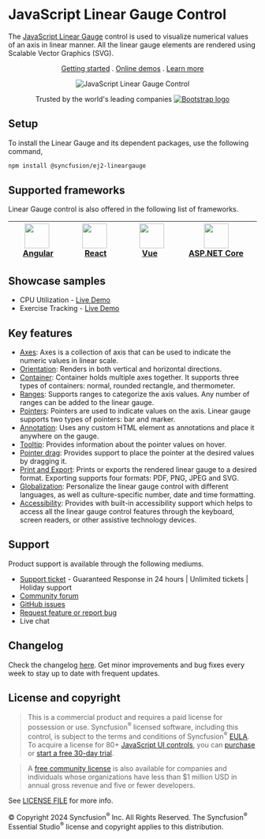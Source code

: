 # JavaScript Linear Gauge Control

The [JavaScript Linear Gauge](https://www.syncfusion.com/javascript-ui-controls/js-linear-gauge?utm_source=npm&utm_medium=listing&utm_campaign=javascript-lineargauge-npm) control is used to visualize numerical values of an axis in linear manner. All the linear gauge elements are rendered using Scalable Vector Graphics (SVG).

<p align="center">
    <a href="https://ej2.syncfusion.com/documentation/linear-gauge/getting-started/?utm_source=npm&utm_medium=listing&utm_campaign=javascript-lineargauge-npm">Getting started</a> . 
    <a href="https://ej2.syncfusion.com/demos/?utm_source=npm&utm_medium=listing&utm_campaign=javascript-lineargauge-npm#/material/linear-gauge/default.html">Online demos</a> . 
    <a href="https://www.syncfusion.com/javascript-ui-controls/js-linear-gauge?utm_source=npm&utm_medium=listing&utm_campaign=javascript-lineargauge-npm">Learn more</a>
</p>

<p align="center">
    <img src="https://raw.githubusercontent.com/SyncfusionExamples/nuget-img/master/javascript/javascript-linear-gauge.png" alt="JavaScript Linear Gauge Control">
</p>

<p align="center">
Trusted by the world's leading companies
  <a href="https://www.syncfusion.com">
    <img src="https://raw.githubusercontent.com/SyncfusionExamples/nuget-img/master/syncfusion/syncfusion-trusted-companies.webp" alt="Bootstrap logo">
  </a>
</p>

## Setup

To install the Linear Gauge and its dependent packages, use the following command,

```sh
npm install @syncfusion/ej2-lineargauge
```

## Supported frameworks

Linear Gauge control is also offered in the following list of frameworks.

| [<img src="https://ej2.syncfusion.com/github/images/angular.svg" height="50" />](https://www.syncfusion.com/angular-ui-components?utm_medium=listing&utm_source=github)<br/>&nbsp;&nbsp;&nbsp;&nbsp;&nbsp;[Angular](https://www.syncfusion.com/angular-ui-components?utm_medium=listing&utm_source=github)&nbsp;&nbsp;&nbsp;&nbsp; | [<img src="https://ej2.syncfusion.com/github/images/react.svg"  height="50" />](https://www.syncfusion.com/react-ui-components?utm_medium=listing&utm_source=github)<br/>&nbsp;&nbsp;&nbsp;&nbsp;&nbsp;&nbsp;&nbsp;[React](https://www.syncfusion.com/react-ui-components?utm_medium=listing&utm_source=github)&nbsp;&nbsp;&nbsp;&nbsp;&nbsp;&nbsp; | [<img src="https://ej2.syncfusion.com/github/images/vue.svg" height="50" />](https://www.syncfusion.com/vue-ui-components?utm_medium=listing&utm_source=github)<br/>&nbsp;&nbsp;&nbsp;&nbsp;&nbsp;&nbsp;&nbsp;[Vue](https://www.syncfusion.com/vue-ui-components?utm_medium=listing&utm_source=github)&nbsp;&nbsp;&nbsp;&nbsp;&nbsp;&nbsp;&nbsp;&nbsp;&nbsp; | [<img src="https://ej2.syncfusion.com/github/images/netcore.svg" height="50" />](https://www.syncfusion.com/aspnet-core-ui-controls?utm_medium=listing&utm_source=github)<br/>&nbsp;&nbsp;[ASP.NET&nbsp;Core](https://www.syncfusion.com/aspnet-core-ui-controls?utm_medium=listing&utm_source=github)&nbsp;&nbsp; | [<img src="https://ej2.syncfusion.com/github/images/netmvc.svg" height="50" />](https://www.syncfusion.com/aspnet-mvc-ui-controls?utm_medium=listing&utm_source=github)<br/>&nbsp;&nbsp;[ASP.NET&nbsp;MVC](https://www.syncfusion.com/aspnet-mvc-ui-controls?utm_medium=listing&utm_source=github)&nbsp;&nbsp; | 
| :-----: | :-----: | :-----: | :-----: | :-----: |

## Showcase samples

* CPU Utilization - [Live Demo](https://ej2.syncfusion.com/demos/?utm_source=npm&utm_campaign=javascript-lineargauge-npm#/material/linear-gauge/annotation.html)
* Exercise Tracking - [Live Demo](https://ej2.syncfusion.com/demos/?utm_source=npm&utm_campaign=javascript-lineargauge-npm#/material/linear-gauge/data.html)

## Key features

* [Axes](https://ej2.syncfusion.com/documentation/linear-gauge/axis/?utm_source=npm&utm_campaign=javascript-lineargauge-npm): Axes is a collection of axis that can be used to indicate the numeric values in linear scale.
* [Orientation](https://ej2.syncfusion.com/documentation/linear-gauge/axis/?utm_source=npm&utm_campaign=javascript-lineargauge-npm#orientation): Renders in both vertical and horizontal directions.
* [Container](https://ej2.syncfusion.com/demos/?utm_source=npm&utm_campaign=javascript-lineargauge-npm#/material/linear-gauge/container.html): Container holds multiple axes together. It supports three types of containers: normal, rounded rectangle, and thermometer.
* [Ranges](https://ej2.syncfusion.com/documentation/linear-gauge/ranges/?utm_source=npm&utm_campaign=javascript-lineargauge-npm): Supports ranges to categorize the axis values. Any number of ranges can be added to the linear gauge.
* [Pointers](https://ej2.syncfusion.com/documentation/linear-gauge/pointers/?utm_source=npm&utm_campaign=javascript-lineargauge-npm): Pointers are used to indicate values on the axis. Linear gauge supports two types of pointers: bar and marker.
* [Annotation](https://ej2.syncfusion.com/documentation/linear-gauge/annotations/?utm_source=npm&utm_campaign=javascript-lineargauge-npm): Uses any custom HTML element as annotations and place it anywhere on the gauge.
* [Tooltip](https://ej2.syncfusion.com/documentation/linear-gauge/user-interaction/?utm_source=npm&utm_campaign=javascript-lineargauge-npm#tooltip): Provides information about the pointer values on hover.
* [Pointer drag](https://ej2.syncfusion.com/documentation/linear-gauge/user-interaction/?utm_source=npm&utm_campaign=javascript-lineargauge-npm#pointer-drag): Provides support to place the pointer at the desired values by dragging it.
* [Print and Export](https://ej2.syncfusion.com/documentation/linear-gauge/linear-gauge-print-and-export/?utm_source=npm&utm_campaign=javascript-lineargauge-npm): Prints or exports the rendered linear gauge to a desired format. Exporting supports four formats: PDF, PNG, JPEG and SVG.
* [Globalization](https://ej2.syncfusion.com/documentation/linear-gauge/internationalization/?utm_source=npm&utm_campaign=javascript-lineargauge-npm): Personalize the linear gauge control with different languages, as well as culture-specific number, date and time formatting.
* [Accessibility](https://ej2.syncfusion.com/documentation/linear-gauge/accessibility/?utm_source=npm&utm_campaign=javascript-lineargauge-npm): Provides with built-in accessibility support which helps to access all the linear gauge control features through the keyboard, screen readers, or other assistive technology devices.

## Support

Product support is available through the following mediums.

* [Support ticket](https://support.syncfusion.com/support/tickets/create) - Guaranteed Response in 24 hours | Unlimited tickets | Holiday support
* [Community forum](https://www.syncfusion.com/forums/essential-js2?utm_source=npm&utm_medium=listing&utm_campaign=javascript-lineargauge-npm)
* [GitHub issues](https://github.com/syncfusion/ej2-javascript-ui-controls/issues/new)
* [Request feature or report bug](https://www.syncfusion.com/feedback/javascript?utm_source=npm&utm_medium=listing&utm_campaign=javascript-lineargauge-npm)
* Live chat

## Changelog

Check the changelog [here](https://github.com/syncfusion/ej2-javascript-ui-controls/blob/master/controls/lineargauge/CHANGELOG.md?utm_source=npm&utm_campaign=javascript-lineargauge-npm). Get minor improvements and bug fixes every week to stay up to date with frequent updates.

## License and copyright

> This is a commercial product and requires a paid license for possession or use. Syncfusion<sup>®</sup> licensed software, including this control, is subject to the terms and conditions of Syncfusion<sup>®</sup> [EULA](https://www.syncfusion.com/eula/es/). To acquire a license for 80+ [JavaScript UI controls](https://www.syncfusion.com/javascript-ui-controls), you can [purchase](https://www.syncfusion.com/sales/products) or [start a free 30-day trial](https://www.syncfusion.com/account/manage-trials/start-trials).

> A [free community license](https://www.syncfusion.com/products/communitylicense) is also available for companies and individuals whose organizations have less than $1 million USD in annual gross revenue and five or fewer developers.

See [LICENSE FILE](https://github.com/syncfusion/ej2-javascript-ui-controls/blob/master/controls/lineargauge/license?utm_source=npm&utm_campaign=javascript-lineargauge-npm) for more info.

© Copyright 2024 Syncfusion<sup>®</sup> Inc. All Rights Reserved. The Syncfusion<sup>®</sup> Essential Studio<sup>®</sup> license and copyright applies to this distribution.